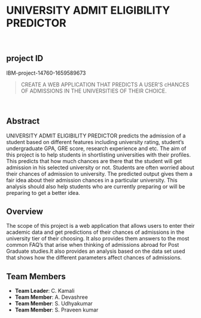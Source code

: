 # **<span>UNIVERSITY ADMIT ELIGIBILITY PREDICTOR</span>**
<br>

## project ID

IBM-project-14760-1659589673

> CREATE A WEB APPLICATION THAT PREDICTS A USER'S cHANCES OF ADMISSIONS IN THE UNIVERSITIES OF THEIR CHOICE.

<br>

## Abstract

UNIVERSITY ADMIT ELIGIBILITY PREDICTOR predicts the admission of a student based on different features including university rating, student’s undergraduate GPA, GRE score, research experience and etc. The aim of this project is to help students in shortlisting universities with their profiles. This predicts that how much chances are there that the student will get admission in his selected university or not.
Students are often worried about their chances of admission to university. The predicted output gives them a fair idea about their admission chances in a particular university. This analysis should also help students who are currently preparing or will be preparing to get a better idea.

## Overview

The scope of this project is a web application that allows users to enter their academic data and get predictions of their chances of admissions in the university tier of their choosing. It also provides them answers to the most common FAQ’s that arise when thinking of admissions abroad for Post Graduate studies.It also provides an analysis based on the data set used that shows how the different parameters affect chances of admissions.  

## Team Members

<ul>
<li><b>Team Leader</b>: C. Kamali</li>
<li><b>Team Member</b>: A. Devashree</li>
<li><b>Team Member</b>: S. Udhyakumar</li>
<li><b>Team Member</b>: S. Praveen kumar</li>
</ul>
